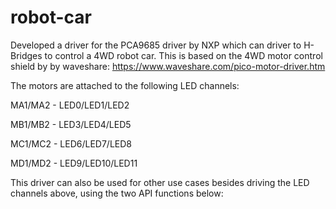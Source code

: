 # robot-car

Developed a driver for the PCA9685 driver by NXP which can driver to H-Bridges to control a 4WD robot car. This is based on the 4WD motor control shield by
by waveshare: https://www.waveshare.com/pico-motor-driver.htm

The motors are attached to the following LED channels:

MA1/MA2 - LED0/LED1/LED2

MB1/MB2 - LED3/LED4/LED5

MC1/MC2 - LED6/LED7/LED8

MD1/MD2 - LED9/LED10/LED11

This driver can also be used for other use cases besides driving the LED channels above, using the two API functions below:


